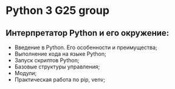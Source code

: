 # Python 3 G25 group

## Интерпретатор Python и его окружение:
- Введение в Python. Его особенности и преимущества;
- Выполнение кода на языке Python;
- Запуск скриптов Python;
- Базовые структуры управления;
- Модули;
- Практическая работа по pip, venv;
